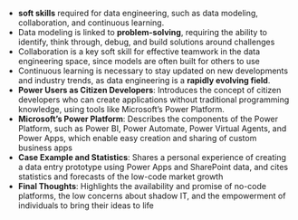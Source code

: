 - **soft skills** required for data engineering, such as data modeling, collaboration, and continuous learning.
- Data modeling is linked to **problem-solving**, requiring the ability to identify, think through, debug, and build solutions around challenges
- Collaboration is a key soft skill for effective teamwork in the data engineering space, since models are often built for others to use
- Continuous learning is necessary to stay updated on new developments and industry trends, as data engineering is a **rapidly evolving field**.
- **Power Users as Citizen Developers**: Introduces the concept of citizen developers who can create applications without traditional programming knowledge, using tools like Microsoft’s Power Platform.
- **Microsoft’s Power Platform**: Describes the components of the Power Platform, such as Power BI, Power Automate, Power Virtual Agents, and Power Apps, which enable easy creation and sharing of custom business apps
- **Case Example and Statistics**: Shares a personal experience of creating a data entry prototype using Power Apps and SharePoint data, and cites statistics and forecasts of the low-code market growth
- **Final Thoughts**: Highlights the availability and promise of no-code platforms, the low concerns about shadow IT, and the empowerment of individuals to bring their ideas to life